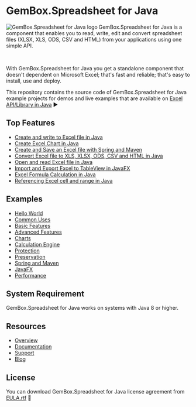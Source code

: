 # GemBox.Spreadsheet for Java

<img src="https://www.gemboxsoftware.com/images/gbs4j-64x64.png" alt="GemBox.Spreadsheet for Java logo" align="left" />

GemBox.Spreadsheet for Java is a component that enables you to read, write, edit and convert spreadsheet files (XLSX, XLS, ODS, CSV and HTML) from your applications using one simple API.

<br/>

With GemBox.Spreadsheet for Java you get a standalone component that doesn't dependent on Microsoft Excel; that's fast and reliable; that's easy to install, use and deploy.

This repository contains the source code of GemBox.Spreadsheet for Java example projects for demos and live examples that are available on [Excel API/Library in Java](https://www.gemboxsoftware.com/spreadsheet-java/examples/java-excel-api-library/601) ▶

## Top Features

* [Create and write to Excel file in Java](https://www.gemboxsoftware.com/spreadsheet-java/examples/create-write-excel-file-in-java/402)
* [Create Excel Chart in Java](https://www.gemboxsoftware.com/spreadsheet-java/examples/java-create-excel-chart/301)
* [Create and Save an Excel file with Spring and Maven](https://www.gemboxsoftware.com/spreadsheet-java/examples/spring-maven-excel-file/5601)
* [Convert Excel file to XLS, XLSX, ODS, CSV and HTML in Java](https://www.gemboxsoftware.com/spreadsheet-java/examples/java-convert-excel-to-xls-xlsx-ods-csv-html/404)
* [Open and read Excel file in Java](https://www.gemboxsoftware.com/spreadsheet-java/examples/open-read-excel-file-in-java/401)
* [Import and Export Excel to TableView in JavaFX](https://www.gemboxsoftware.com/spreadsheet-java/examples/javafx-import-export-excel-tableview/5301)
* [Excel Formula Calculation in Java](https://www.gemboxsoftware.com/spreadsheet-java/examples/excel-formula-calculation/901)
* [Referencing Excel cell and range in Java](https://www.gemboxsoftware.com/spreadsheet-java/examples/java-excel-range/204)

## Examples

* [Hello World](https://github.com/GemBox-d-o-o/GemBox.Spreadsheet.Java.Examples/tree/master/src/hello-world)
* [Common Uses](https://github.com/GemBox-d-o-o/GemBox.Spreadsheet.Java.Examples/tree/master/src/common-uses)
* [Basic Features](https://github.com/GemBox-d-o-o/GemBox.Spreadsheet.Java.Examples/tree/master/src/basic-features)
* [Advanced Features](https://github.com/GemBox-d-o-o/GemBox.Spreadsheet.Java.Examples/tree/master/src/advanced-features)
* [Charts](https://github.com/GemBox-d-o-o/GemBox.Spreadsheet.Java.Examples/tree/master/src/charts)
* [Calculation Engine](https://github.com/GemBox-d-o-o/GemBox.Spreadsheet.Java.Examples/tree/master/src/calculation-engine)
* [Protection](https://github.com/GemBox-d-o-o/GemBox.Spreadsheet.Java.Examples/tree/master/src/protection)
* [Preservation](https://github.com/GemBox-d-o-o/GemBox.Spreadsheet.Java.Examples/tree/master/src/preservation)
* [Spring and Maven](https://github.com/GemBox-d-o-o/GemBox.Spreadsheet.Java.Examples/tree/master/src/spring-and-maven)
* [JavaFX](https://github.com/GemBox-d-o-o/GemBox.Spreadsheet.Java.Examples/tree/master/src/javafx)
* [Performance](https://github.com/GemBox-d-o-o/GemBox.Spreadsheet.Java.Examples/tree/master/src/performance)

## System Requirement

GemBox.Spreadsheet for Java works on systems with Java 8 or higher.

## Resources
* [Overview](https://www.gemboxsoftware.com/spreadsheet-java)
* [Documentation](https://www.gemboxsoftware.com/spreadsheet-java/help/html/Introduction.htm)
* [Support](https://www.gemboxsoftware.com/spreadsheet-java/support)
* [Blog](https://www.gemboxsoftware.com/gembox-spreadsheet-for-java)

## License

You can download GemBox.Spreadsheet for Java license agreement from [EULA.rtf](https://www.gemboxsoftware.com/spreadsheet-java/EULA.rtf) 📝
